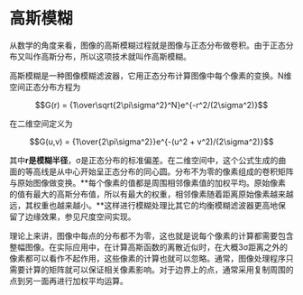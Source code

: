 # 高斯模糊

从数学的角度来看，图像的高斯模糊过程就是图像与正态分布做卷积。由于正态分布又叫作高斯分布，所以这项技术就叫作高斯模糊。

高斯模糊是一种图像模糊滤波器，它用正态分布计算图像中每个像素的变换。N维空间正态分布方程为

$$G(r) = {1\over\sqrt{2\pi\sigma^2}^N}e^{-r^2/(2\sigma^2)}$$

在二维空间定义为

$$G(u,v) = {1\over{2\pi\sigma^2}}e^{-(u^2 + v^2)/(2\sigma^2)}$$

其中**r是模糊半径**，σ是正态分布的标准偏差。在二维空间中，这个公式生成的曲面的等高线是从中心开始呈正态分布的同心圆。分布不为零的像素组成的卷积矩阵与原始图像做变换。**每个像素的值都是周围相邻像素值的加权平均。原始像素的值有最大的高斯分布值，所以有最大的权重，相邻像素随着距离原始像素越来越远，其权重也越来越小。**这样进行模糊处理比其它的均衡模糊滤波器更高地保留了边缘效果，参见尺度空间实现。

理论上来讲，图像中每点的分布都不为零，这也就是说每个像素的计算都需要包含整幅图像。在实际应用中，在计算高斯函数的离散近似时，在大概3σ距离之外的像素都可以看作不起作用，这些像素的计算也就可以忽略。通常，图像处理程序只需要计算的矩阵就可以保证相关像素影响。对于边界上的点，通常采用复制周围的点到另一面再进行加权平均运算。

